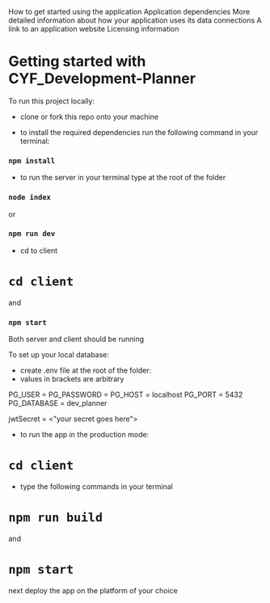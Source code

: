 How to get started using the application
Application dependencies
More detailed information about how your application uses its data connections
A link to an application website
Licensing information

# Getting started with CYF_Development-Planner

To run this project locally:

- clone or fork this repo onto your machine

- to install the required dependencies run the following command in your terminal:

### `npm install`

- to run the server in your terminal type at the root of the folder

### `node index`

or

### `npm run dev`

- cd to client

# `cd client`

and

### `npm start`

Both server and client should be running

To set up your local database:

- create .env file at the root of the folder:
- values in brackets are arbitrary

PG_USER = <username>
PG_PASSWORD = <password>
PG_HOST = localhost
PG_PORT = 5432
PG_DATABASE = dev_planner

jwtSecret = <"your secret goes here">

- to run the app in the production mode:

# `cd client`

- type the following commands in your terminal

# `npm run build`

and

# `npm start`

next deploy the app on the platform of your choice
